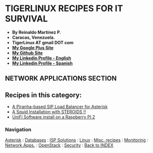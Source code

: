 # TIGERLINUX RECIPES FOR IT SURVIVAL

- **By Reinaldo Martínez P.**
- **Caracas, Venezuela.**
- **TigerLinux AT gmail DOT com**
- **[My Google Plus Site](https://plus.google.com/+ReinaldoMartinez)**
- **[My Github Site](https://github.com/tigerlinux)**
- **[My Linkedin Profile - English](https://ve.linkedin.com/in/tigerlinux/en)**
- **[My Linkedin Profile - Spanish](https://ve.linkedin.com/in/tigerlinux/es)**

## NETWORK APPLICATIONS SECTION


## Recipes in this category:

- [A Piranha-based SIP Load Balancer for Asterisk](https://github.com/tigerlinux/tigerlinux-extra-recipes/tree/master/recipes/networkapps/Piranha-LB-C6)
- [A Squid Installation with STEROIDS !!](https://github.com/tigerlinux/tigerlinux-extra-recipes/tree/master/recipes/networkapps/squid-with-steroids)
- [UniFi Software install on a Raspberry PI 2](https://github.com/tigerlinux/tigerlinux-extra-recipes/tree/master/recipes/networkapps/unifi-software-on-a-raspberrypi)


### Navigation

[Asterisk](/recipes/asterisk) : [Databases](/recipes/databases) : [ISP Solutions](/recipes/ispapps) : [Linux](/recipes/linux) : [Misc. recipes](/recipes/misc) : [Monitoring](/recipes/monitoring) : [Network Apps.](/recipes/networkapps) : [OpenStack](/recipes/openstack) : [Security](/recipes/security) : [Back to INDEX](/)
